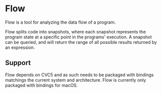 # Flow

Flow is a tool for analyzing the data flow of a program.

Flow splits code into snapshots, where each snapshot represents the program state at a specific point in the programs'
execution. A snapshot can be queried, and will return the range of all possible results returned by an expression.  

## Support

Flow depends on CVC5 and as such needs to be packaged with bindings matchings the current system and
architecture. Flow is currently only packaged with bindings for macOS.